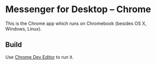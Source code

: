 # Messenger for Desktop – Chrome

This is the Chrome app which runs on Chromebook (besides OS X, Windows, Linux).

## Build

Use [Chrome Dev Editor](https://chrome.google.com/webstore/detail/chrome-dev-editor-develop/pnoffddplpippgcfjdhbmhkofpnaalpg?hl=en) to run it.
